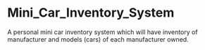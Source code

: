 # Mini_Car_Inventory_System
A personal mini car inventory system which will have inventory of manufacturer and models (cars) of each manufacturer owned.
